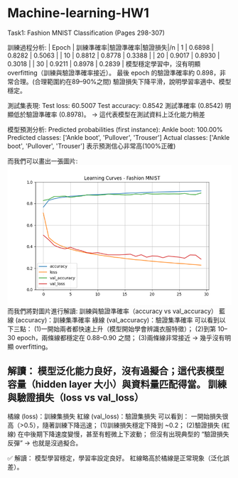# Machine-learning-HW1
Task1: Fashion MNIST Classification (Pages 298-307)

訓練過程分析:
| Epoch | 訓練準確率|驗證準確率|驗證損失|/n
| 1     | 0.6898 | 0.8282 | 0.5063 |
| 10    | 0.8812 | 0.8778 | 0.3388 |
| 20    | 0.9017 | 0.8930 | 0.3018 |
| 30    | 0.9211 | 0.8978 | 0.2839 |
模型穩定學習中，沒有明顯 overfitting（訓練與驗證準確率接近）。
最後 epoch 的驗證準確率約 0.898，非常合理。(合理範圍約在89–90%之間)
驗證損失下降平滑，說明學習率適中、模型穩定。

測試集表現:
Test loss: 60.5007
Test accuracy: 0.8542
測試準確率 (0.8542) 明顯低於驗證準確率 (0.8978)。
→ 這代表模型在測試資料上泛化能力稍差

模型預測分析:
Predicted probabilities (first instance):
  Ankle boot: 100.00%
Predicted classes: ['Ankle boot', 'Pullover', 'Trouser']
Actual classes: ['Ankle boot', 'Pullover', 'Trouser']
表示預測信心非常高(100%正確)

而我們可以畫出一張圖片:
![image](Figure_1.png)
而我們將對圖片進行解讀:
訓練與驗證準確率（accuracy vs val_accuracy）
藍線 (accuracy)：訓練集準確率
綠線 (val_accuracy)：驗證集準確率
可以看到以下三點：
(1)一開始兩者都快速上升（模型開始學會辨識衣服特徵）；
(2)到第 10–30 epoch，兩條線都穩定在 0.88–0.90 之間；
(3)兩條線非常接近 → 幾乎沒有明顯 overfitting。

解讀：
模型泛化能力良好，沒有過擬合；這代表模型容量（hidden layer 大小）與資料量匹配得當。
訓練與驗證損失（loss vs val_loss）
--------------------------------------------------------------------
橘線 (loss)：訓練集損失
紅線 (val_loss)：驗證集損失
可以看到：
一開始損失很高（>0.5），隨著訓練下降迅速；
(1)訓練損失穩定下降到 ~0.2；
(2)驗證損失 (紅線) 在中後期下降速度變慢，甚至有輕微上下波動；
但沒有出現典型的 “驗證損失反彈” → 也就是沒過擬合。

✅ 解讀：
模型學習穩定，學習率設定良好。
紅線略高於橘線是正常現象（泛化誤差）。
